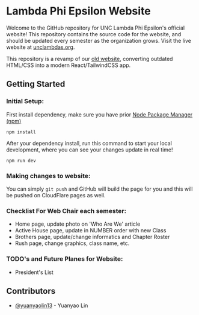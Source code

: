 # Lambda Phi Epsilon Website

Welcome to the GitHub repository for UNC Lambda Phi Epsilon's official website! This repository contains the source code for the website, and should be updated every semester as the organization grows. Visit the live website at [unclambdas.org](https://unclambdas.org/).

This repository is a revamp of our [old website](https://github.com/yuanyaolin13/unclambdasweb), converting outdated HTML/CSS into a modern React/TailwindCSS app.
## Getting Started

### Initial Setup:
First install dependency, make sure you have prior [Node Package Manager (npm) ](https://docs.npmjs.com/downloading-and-installing-node-js-and-npm) 
```
npm install
```
After your dependency install, run this command to start your local development, where you can see your changes update in real time!
```
npm run dev
```

### Making changes to website:
You can simply `git push` and GitHub will build the page for you and this will be pushed on CloudFlare pages as well.

### Checklist For Web Chair each semester:
- Home page, update photo on 'Who Are We' article
- Active House page, update in NUMBER order with new Class
- Brothers page, update/change informatics and Chapter Roster
- Rush page, change graphics, class name, etc.

### TODO's and Future Planes for Website:

- President's List

## Contributors

- [@yuanyaolin13](https://github.com/yuanyaolin13) - Yuanyao Lin

